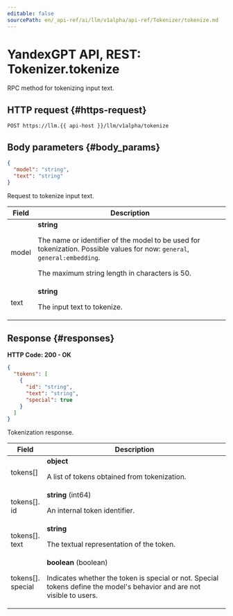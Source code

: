 ```yaml
---
editable: false
sourcePath: en/_api-ref/ai/llm/v1alpha/api-ref/Tokenizer/tokenize.md
---
```


# YandexGPT API, REST: Tokenizer.tokenize
RPC method for tokenizing input text.
 

 
## HTTP request {#https-request}
```
POST https://llm.{{ api-host }}/llm/v1alpha/tokenize
```
 
## Body parameters {#body_params}
 
```json 
{
  "model": "string",
  "text": "string"
}
```
Request to tokenize input text.
 
Field | Description
--- | ---
model | **string**<br><p>The name or identifier of the model to be used for tokenization. Possible values for now: ``general``, ``general:embedding``.</p> <p>The maximum string length in characters is 50.</p> 
text | **string**<br><p>The input text to tokenize.</p> 
 
## Response {#responses}
**HTTP Code: 200 - OK**

```json 
{
  "tokens": [
    {
      "id": "string",
      "text": "string",
      "special": true
    }
  ]
}
```
Tokenization response.
 
Field | Description
--- | ---
tokens[] | **object**<br><p>A list of tokens obtained from tokenization.</p> 
tokens[].<br>id | **string** (int64)<br><p>An internal token identifier.</p> 
tokens[].<br>text | **string**<br><p>The textual representation of the token.</p> 
tokens[].<br>special | **boolean** (boolean)<br><p>Indicates whether the token is special or not. Special tokens define the model's behavior and are not visible to users.</p> 